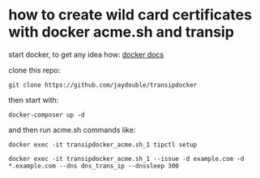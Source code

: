 # how to create wild card certificates with docker acme.sh and transip

start docker, to get any idea how: [docker docs](https://docs.docker.com/install)

clone this repo:
```
git clone https://github.com/jaydouble/transipdocker
```

then start with:
``` 
docker-composer up -d
```

and then run acme.sh commands like:
```
docker exec -it transipdocker_acme.sh_1 tipctl setup
```
```
docker exec -it transipdocker_acme.sh_1 --issue -d example.com -d *.example.com --dns dns_trans_ip --dnssleep 300
```
